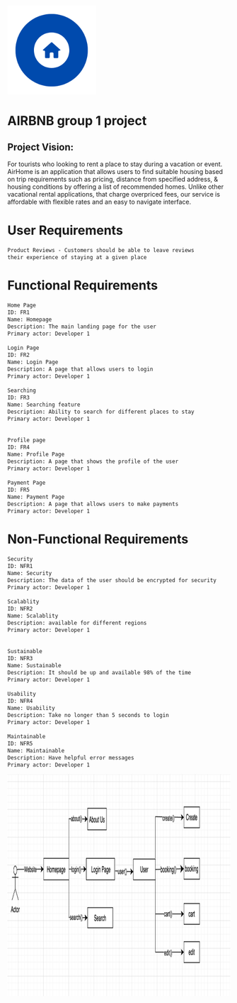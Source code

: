<img src="static/images/AIRHOME.png" width="200" height="200">

# AIRBNB group 1 project

## Project Vision:
For tourists who looking to rent a place to stay during a vacation or event. 
AirHome is an application that allows users to find suitable housing based on trip 
requirements such as pricing, distance from specified address, & housing conditions
by offering a list of recommended homes. Unlike other vacational rental applications,
that charge overpriced fees, our service is affordable with flexible rates and an easy
to navigate interface.

# User Requirements
    Product Reviews - Customers should be able to leave reviews
    their experience of staying at a given place 


# Functional Requirements
    Home Page 
    ID: FR1
    Name: Homepage
    Description: The main landing page for the user
    Primary actor: Developer 1

    Login Page 
    ID: FR2
    Name: Login Page
    Description: A page that allows users to login
    Primary actor: Developer 1

    Searching
    ID: FR3
    Name: Searching feature
    Description: Ability to search for different places to stay
    Primary actor: Developer 1

    
    Profile page
    ID: FR4
    Name: Profile Page
    Description: A page that shows the profile of the user
    Primary actor: Developer 1

    Payment Page 
    ID: FR5
    Name: Payment Page
    Description: A page that allows users to make payments
    Primary actor: Developer 1

# Non-Functional Requirements

    Security   
    ID: NFR1
    Name: Security
    Description: The data of the user should be encrypted for security
    Primary actor: Developer 1

    Scalablity
    ID: NFR2
    Name: Scalablity
    Description: available for different regions
    Primary actor: Developer 1

    
    Sustainable 
    ID: NFR3
    Name: Sustainable
    Description: It should be up and available 98% of the time
    Primary actor: Developer 1
    
    Usability 
    ID: NFR4
    Name: Usability
    Description: Take no longer than 5 seconds to login
    Primary actor: Developer 1

    Maintainable
    ID: NFR5
    Name: Maintainable
    Description: Have helpful error messages
    Primary actor: Developer 1

<img src="static/images/CaseDiagram.png" width="800" height="500">
